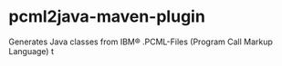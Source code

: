 pcml2java-maven-plugin
======================

Generates Java classes from IBM® .PCML-Files (Program Call Markup Language) t

